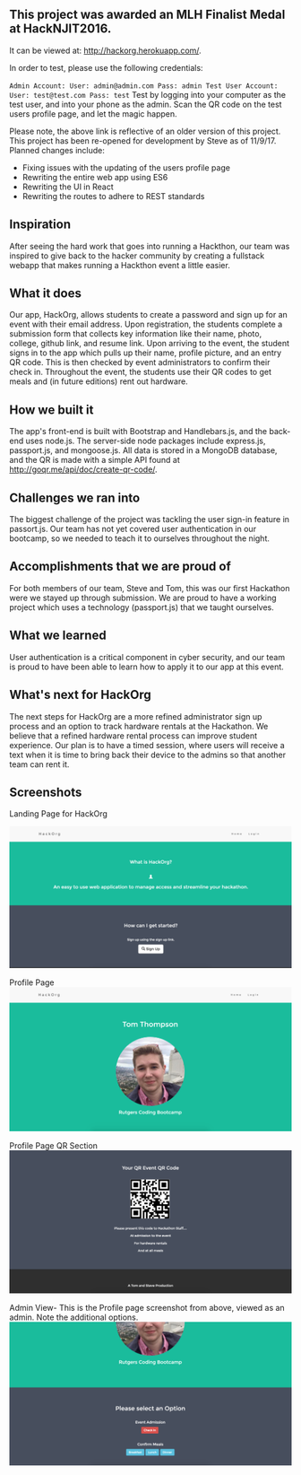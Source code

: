 ## This project was awarded an MLH Finalist Medal at HackNJIT2016.

It can be viewed at: http://hackorg.herokuapp.com/.

In order to test, please use the following credentials:

`
Admin Account:
  User: admin@admin.com
  Pass: admin
Test User Account:
  User: test@test.com
  Pass: test
`
Test by logging into your computer as the test user, and into your phone as the admin. Scan the QR code on the test users profile page, and let the magic happen. 

Please note, the above link is reflective of an older version of this project. This project has been re-opened for development by Steve as of 11/9/17. Planned changes include:
- Fixing issues with the updating of the users profile page
- Rewriting the entire web app using ES6
- Rewriting the UI in React
- Rewriting the routes to adhere to REST standards

## Inspiration
After seeing the hard work that goes into running a Hackthon, our team was inspired to give back to the hacker community by creating a fullstack webapp that makes running a Hackthon event a little easier.

## What it does
Our app, HackOrg, allows students to create a password and sign up for an event with their email address. Upon registration, the students complete a submission form that collects key information like their name, photo, college, github link, and resume link. Upon arriving to the event, the student signs in to the app which pulls up their name, profile picture, and an entry QR code. This is then checked by event administrators to confirm their check in. Throughout the event, the students use their QR codes to get meals and (in future editions) rent out hardware.

## How we built it
The app's front-end is built with Bootstrap and Handlebars.js, and the back-end uses node.js. The server-side node packages include express.js, passport.js, and mongoose.js. All data is stored in a MongoDB database, and the QR is made with a simple API found at http://goqr.me/api/doc/create-qr-code/.

## Challenges we ran into
The biggest challenge of the project was tackling the user sign-in feature in passort.js. Our team has not yet covered user authentication in our bootcamp, so we needed to teach it to ourselves throughout the night.

## Accomplishments that we are proud of
For both members of our team, Steve and Tom, this was our first Hackathon were we stayed up through submission. We are proud to have a working project which uses a technology (passport.js) that we taught ourselves.

## What we learned
User authentication is a critical component in cyber security, and our team is proud to have been able to learn how to apply it to our app at this event.

## What's next for HackOrg
The next steps for HackOrg are a more refined administrator sign up process and an option to track hardware rentals at the Hackathon. We believe that a refined hardware rental process can improve student experience. Our plan is to have a timed session, where users will receive a text when it is time to bring back their device to the admins so that another team can rent it. 

## Screenshots

Landing Page for HackOrg

![homepage](/images/homepage.png)

Profile Page
![profilepage](/images/profile.png)

Profile Page QR Section
![profilepageqr](/images/profileqr.png)

Admin View- This is the Profile page screenshot from above, viewed as an admin. Note the additional options.
![adminview](/images/adminoptions.png)
